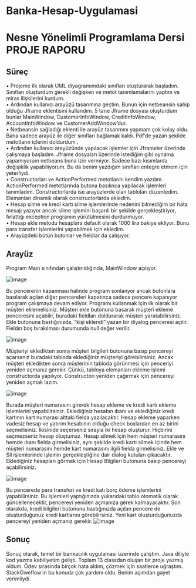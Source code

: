# Banka-Hesap-Uygulamasi
<h1>Nesne Yönelimli Programlama Dersi<br>PROJE RAPORU</h1>

<h2>Süreç</h2>
•	Projeme ilk olarak UML diyagramımdaki sınıfları oluşturarak başladım. Sınıfları oluşturdum gerekli değişken ve metot tanımlamalarını yaptım ve miras ilişkilerini kurdum.<br>
•	Ardından kullanıcı arayüzü tasarımına geçtim. Bunun için netbeansin sahip olduğu Jframe eklentisini kullandım. 5 tane Jframe dosyası oluşturdum bunlar MainWindow, CustomerInfoWindow, CreditInfoWindow, AccountInfoWindow ve CustomerAddWindow’dur. 
<br>
•	Netbeansin sağladığı eklenti ile arayüz tasarımını yapmam çok kolay oldu. Bana sadece arayüz ile diğer sınıfları bağlamak kaldı. Pdf’de yazan şekilde metotların içlerini doldurdum .
<br>
•	Ardından kullanıcı arayüzünde yapılacak işlemler için Jframeler üzerinde çalışmaya başladım. Jframe dosyaları üzerinde istediğim gibi oynama yapamıyorum netbeans buna izin vermiyor. Sadece bazı kısımlarda değişiklik yapabiliyorum. Bu da benim yazdığım sınıfları entegre etmem için yeterliydi. 
<br>
•	Constructorları ve ActionPerformed metotlarını kendim yazdım. ActionPerformed metotlarında butona basılınca yapılacak işlemleri tanımladım. Constructorlarda ise arayüzlerde olan tabloları düzenledim. Elemanları dinamik olarak constructorlarda ekledim.
<br>
•	Hesap silme ve kredi kartı silme işlemlerinde nedenini bilmediğim bir hata mesajı yazıyor ancak silme işlemini başarılı bir şekilde gerçekleştiriyor, fırlattığı exception programın yürütülmesini durdurmuyor.
<br>
•	Hesap ekle metodu hesaplara default olarak 1000 lira bakiye ekliyor. Bunu para transfer işlemlerini yapabilmek için ekledim.
<br>
•	Arayüzdeki bütün butonlar ve fieldlar da çalışıyor.
<br>
<h2>Arayüz</h2>
Program Main sınıfından çalıştırıldığında, MainWindow açılıyor. 

![image](https://user-images.githubusercontent.com/77548038/155879004-5e1613e4-952e-42a7-b1f9-5192ade0593e.png)

Bu pencerenin kapanması halinde program sonlanyor ancak butonlara basılarak açılan diğer pencereleri kapatınca sadece pencere kapanıyor program çalışmaya devam ediyor.
Programı kullanmak için ilk olarak bir müşteri eklemelisiniz. Müşteri ekle butonuna basarak müşteri ekleme penceresini açabilir, buradaki fieldları doldurarak müşteri yaratabilirsiniz. Ekle butonuna bastığınızda, “kişi eklendi” yazan bir diyalog penceresi açılır. Fieldın boş bırakılması durumunda null değer verilir. 

![image](https://user-images.githubusercontent.com/77548038/155879017-a08c63f9-aa8c-4577-860f-5c78af90d827.png)


Müşteriyi ekledikten sonra müşteri bilgileri butonuna basıp pencereyi açarsanız buradaki tabloda eklediğiniz müşteriyi görebilirsiniz. Ancak müşteri ekledikten sonra müşterinin tabloda görünmesi için penceriyi yeniden açmanız gerekir. Çünkü, tabloya elemanları ekleme işlemi constructorda yapılıyor. Constructorı yeniden çağırmak için pencereyi yeniden açmak lazım.

![image](https://user-images.githubusercontent.com/77548038/155879025-685f7699-c497-4f39-9c09-b4304f32105a.png)

Burada müşteri numarasını girerek hesap ekleme ve kredi kartı ekleme işlemlerini yapabilirsiniz. Eklediğiniz hesabın ıbanı ve eklediğiniz kredi kartının kart numarası alttaki fielda yazılacaktır. Hesap ekleme yaparken vadesiz hesap ve yatırım hesabının olduğu check boxlardan en az birini seçmelisiniz. İkisinide seçerseniz sırayla iki hesap oluşturur. Hiçbirini seçmezseniz hesap oluştumaz. Hesap silmek için hem müşteri numarasını hemde ıbanı fielda girmelisiniz, aynı şekilde kredi kartı silmek içinde hem müşteri numarasını hemde kart numarasını ilgili fielda girmelisiniz. Ekle ve Sil işlemlerinde işlemin gerçekleştiğine dair dialog kutuları çıkacaktır. 
Eklediğiniz hesapları görmek için Hesap Bilgileri butonuna basıp pencereyi açabilirsiniz.

![image](https://user-images.githubusercontent.com/77548038/155879050-730eaab4-125e-4dca-a881-7ee258402cd8.png)

Bu pencerede para transferi ve kredi katı borç ödeme işlemlerini yapabilirsiniz. Bu işlemleri yaptığınızda yukarıdaki tablo otomatik olarak güncellenecektir, pencereyi yeniden açmanıza gerek kalmayacaktır. 
Son olarakda, kredi bilgileri butonuna bastığınızda açılan pencere de oluşturduğunuz kredi kartlarını görebilirsiniz.  Yeni kart oluşturduğunuzda pencereyi yeniden açmanız gerekir.
 ![image](https://user-images.githubusercontent.com/77548038/155879065-ac860ed0-5113-48a2-8576-9e7e624ec0bf.png)


<h2>Sonuç</h2>
	Sonuç olarak, temel bir bankacılık uygulaması üzerinde çalıştım. Java diliyle kod yazma kabiliyetim gelişti. Toplam 13 classdan oluşan bir proje yazmış oldum. 
	Ödev sırasında birçok hata aldım, çözmek için saatlerce uğraştım. StackOweflow‘ın bu konuda çok yardımı oldu. Benim açımdan gayet verimliydi. 
